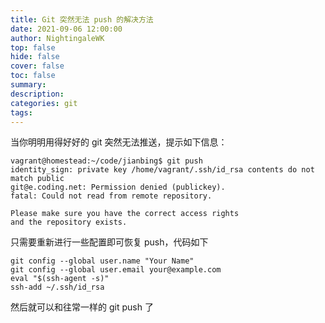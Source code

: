 ```yaml
---
title: Git 突然无法 push 的解决方法
date: 2021-09-06 12:00:00
author: NightingaleWK
top: false
hide: false
cover: false
toc: false
summary: 
description: 
categories: git
tags:
---
```

当你明明用得好好的 git 突然无法推送，提示如下信息：
```
vagrant@homestead:~/code/jianbing$ git push
identity_sign: private key /home/vagrant/.ssh/id_rsa contents do not match public
git@e.coding.net: Permission denied (publickey).
fatal: Could not read from remote repository.

Please make sure you have the correct access rights
and the repository exists.
```

只需要重新进行一些配置即可恢复 push，代码如下
```
git config --global user.name "Your Name"
git config --global user.email your@example.com
eval "$(ssh-agent -s)"
ssh-add ~/.ssh/id_rsa
```

然后就可以和往常一样的 git push 了